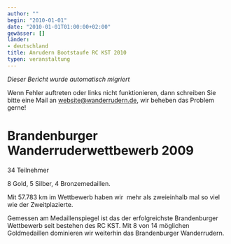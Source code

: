 ```yaml
---
author: ""
begin: "2010-01-01"
date: "2010-01-01T01:00:00+02:00"
gewässer: []
länder: 
- deutschland
title: Anrudern Bootstaufe RC KST 2010
typen: veranstaltung
---
```



*Dieser Bericht wurde automatisch migriert*

Wenn Fehler auftreten oder links nicht funktionieren, dann schreiben Sie bitte eine Mail an website@wanderrudern.de, wir beheben das Problem gerne!



# Brandenburger Wanderruderwettbewerb 2009


34 Teilnehmer

8 Gold, 5 Silber, 4 Bronzemedaillen.

Mit 57.783 km im Wettbewerb haben wir  mehr als zweieinhalb mal so viel wie der Zweitplazierte.

Gemessen am Medaillenspiegel ist das der erfolgreichste Brandenburger Wettbewerb seit bestehen des RC KST. Mit 8 von 14 möglichen Goldmedaillen dominieren wir weiterhin das Brandenburger Wanderrudern.
